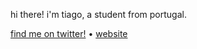 hi there! i'm tiago, a student from portugal.    

[find me on twitter!](https://x.com/0xtiago_) • [website](https://tiagorangel.com)
